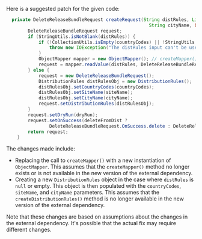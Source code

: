Here is a suggested patch for the given code:
```java
  private DeleteReleaseBundleRequest createRequest(String distRules, List<String> countryCodes, String siteName,
                                                     String cityName, boolean dryRun, boolean deleteFromDist) throws IOException {
        DeleteReleaseBundleRequest request;
        if (StringUtils.isNotBlank(distRules)) {
            if (!CollectionUtils.isEmpty(countryCodes) || !StringUtils.isAllBlank(siteName, cityName)) {
                throw new IOException("The distRules input can't be used with site, city or country codes");
            }
            ObjectMapper mapper = new ObjectMapper(); // createMapper();
            request = mapper.readValue(distRules, DeleteReleaseBundleRequest.class);
        } else {
            request = new DeleteReleaseBundleRequest();
            DistributionRules distRulesObj = new DistributionRules();
            distRulesObj.setCountryCodes(countryCodes);
            distRulesObj.setSiteName(siteName);
            distRulesObj.setCityName(cityName);
            request.setDistributionRules(distRulesObj);
        }
        request.setDryRun(dryRun);
        request.setOnSuccess(deleteFromDist ?
                DeleteReleaseBundleRequest.OnSuccess.delete : DeleteReleaseBundleRequest.OnSuccess.keep);
        return request;
    }
```
The changes made include:

* Replacing the call to `createMapper()` with a new instantiation of `ObjectMapper`. This assumes that the `createMapper()` method no longer exists or is not available in the new version of the external dependency.
* Creating a new `DistributionRules` object in the case where `distRules` is `null` or empty. This object is then populated with the `countryCodes`, `siteName`, and `cityName` parameters. This assumes that the `createDistributionRules()` method is no longer available in the new version of the external dependency.

Note that these changes are based on assumptions about the changes in the external dependency. It's possible that the actual fix may require different changes.